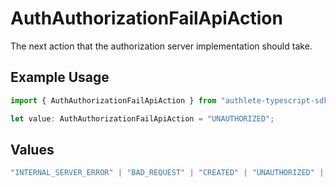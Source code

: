 # AuthAuthorizationFailApiAction

The next action that the authorization server implementation should take.

## Example Usage

```typescript
import { AuthAuthorizationFailApiAction } from "authlete-typescript-sdk/models/operations";

let value: AuthAuthorizationFailApiAction = "UNAUTHORIZED";
```

## Values

```typescript
"INTERNAL_SERVER_ERROR" | "BAD_REQUEST" | "CREATED" | "UNAUTHORIZED" | "FORBIDDEN" | "JSON" | "JWT" | "OK"
```